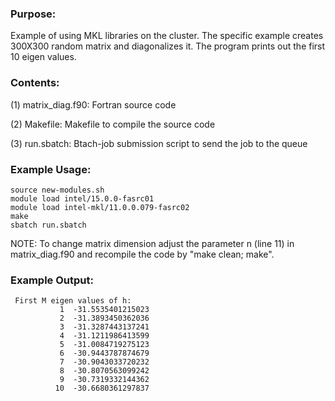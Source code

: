 ### Purpose:

Example of using MKL libraries on the cluster. The specific example creates 300X300 random matrix and diagonalizes it.
The program prints out the first 10 eigen values.

### Contents:

(1) matrix_diag.f90: Fortran source code

(2) Makefile: Makefile to compile the source code

(3) run.sbatch: Btach-job submission script to send the job to the queue

### Example Usage:

	source new-modules.sh
	module load intel/15.0.0-fasrc01
	module load intel-mkl/11.0.0.079-fasrc02
	make
	sbatch run.sbatch
    
NOTE: To change matrix dimension adjust the parameter n (line 11) in matrix_diag.f90 and recompile the code
by "make clean; make".

### Example Output:

```
 First M eigen values of h:
           1  -31.5535401215023     
           2  -31.3893450362036     
           3  -31.3287443137241     
           4  -31.1211986413599     
           5  -31.0084719275123     
           6  -30.9443787874679     
           7  -30.9043033720232     
           8  -30.8070563099242     
           9  -30.7319332144362     
          10  -30.6680361297837
```
